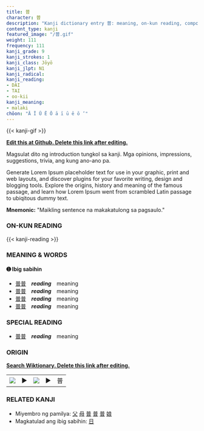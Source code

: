 ```yaml
---
title: 普
character: 普
description: "Kanji dictionary entry 普: meaning, on-kun reading, compounds, origin, related kanji"
content_type: kanji
featured_image: "/普.gif"
weight: 111
frequency: 111
kanji_grade: 9
kanji_strokes: 1
kanji_class: Jōyō
kanji_jlpt: N1
kanji_radical: 
kanji_reading: 
- DAI
- TAI
- oo-kii
kanji_meaning:
- malaki
chōon: "Ā Ī Ū Ē Ō ā ī ū ē ō ’"
---
```

[//]: # (Don't edit the line below. Kanji animated GIF code is automatically generated.)
{{< kanji-gif >}}

[//]: # (Edit below this line.)

**[Edit this at Github. Delete this link after editing.](https://github.com/tim0g/tim/tree/main/content/kanji/普/index.md)**

Magsulat dito ng introduction tungkol sa kanji. Mga opinions, impressions, suggestions, trivia, ang kung ano-ano pa.

Generate Lorem Ipsum placeholder text for use in your graphic, print and web layouts, and discover plugins for your favorite writing, design and blogging tools. Explore the origins, history and meaning of the famous passage, and learn how Lorem Ipsum went from scrambled Latin passage to ubiqitous dummy text.
 
**Mnemonic:** "Maikling sentence na makakatulong sa pagsaulo."

### ON-KUN READING

[//]: # (Don't edit the line below. ON-KUN READING code is automatically generated.)
{{< kanji-reading >}}

### MEANING & WORDS

#### ➊ **Ibig sabihin**
  - [普](../普)[普](../普)　***reading***　meaning
  - [普](../普)[普](../普)　***reading***　meaning
  - [普](../普)[普](../普)　***reading***　meaning
  - [普](../普)[普](../普)　***reading***　meaning

### SPECIAL READING
  - [普](../普)[普](../普)　***reading***　meaning

### ORIGIN

**[Search Wiktionary. Delete this link after editing.](https://wiktionary.org/wiki/普)**
<table class="kanji-table"><tr><td>
<img src="60px-普-bronze.svg.png">
</td><td>▶</td><td>
<img src="60px-普-oracle.svg.png">
</td><td>▶</td>
<td class="kanji-origin">普</td>
</tr></table>

### RELATED KANJI
- Miyembro ng pamilya: [父](../父) [母](../母) [普](../普) [普](../普) [普](../普) [娘](../娘)
- Magkatulad ang ibig sabihin: [日](../日)
